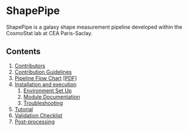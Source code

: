 # ShapePipe

ShapePipe is a galaxy shape measurement pipeline developed within the CosmoStat lab at CEA Paris-Saclay.

## Contents

1. [Contributors](./contributors.md)
2. [Contribution Guidelines](./contributing.md)
3. [Pipeline Flow Chart](./flow_chart.md) [\[PDF\]](./ShapePipe-6.pdf)
4. [Installation and execution](./installation.md)
   1. [Environment Set Up](./environment.md)
   1. [Module Documentation](./module_docs.md)
   1. [Troubleshooting](./troubleshooting.md)
5. [Tutorial](./tutorial/pipeline_tutorial.md)
6. [Validation Checklist](./validation.md)
7. [Post-processing](.post_processing.md)
